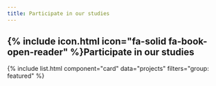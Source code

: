 ```yaml
---
title: Participate in our studies
---
```


## {% include icon.html icon="fa-solid fa-book-open-reader" %}Participate in our studies

{% include list.html component="card" data="projects" filters="group: featured" %}